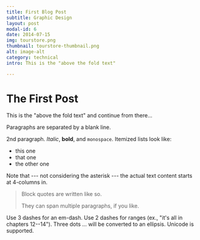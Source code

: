 ```yaml
---
title: First Blog Post
subtitle: Graphic Design
layout: post
modal-id: 6
date: 2014-07-15
img: tourstore.png
thumbnail: tourstore-thumbnail.png
alt: image-alt
category: technical
intro: This is the "above the fold text"

---
```



The First Post
==============

This is the "above the fold text" and continue from there...

Paragraphs are separated by a blank line.

2nd paragraph. *Italic*, **bold**, and `monospace`. Itemized lists
look like:

  * this one
  * that one
  * the other one

Note that --- not considering the asterisk --- the actual text
content starts at 4-columns in.

> Block quotes are
> written like so.
>
> They can span multiple paragraphs,
> if you like.

Use 3 dashes for an em-dash. Use 2 dashes for ranges (ex., "it's all
in chapters 12--14"). Three dots ... will be converted to an ellipsis.
Unicode is supported.
